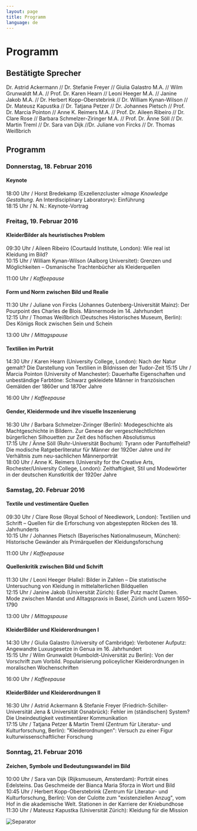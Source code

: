 ```yaml
---
layout: page
title: Programm
language: de
---
```


# Programm

## Bestätigte Sprecher
Dr. Astrid Ackermann // Dr. Stefanie Freyer // Giulia Galastro M.A. // Wilm Grunwaldt M.A. // Prof. Dr. Karen Hearn // Leoni Heeger M.A. // Janine Jakob M.A. // Dr. Herbert Kopp-Oberstebrink // Dr. William Kynan-Wilson // Dr. Mateusz Kapustka // Dr. Tatjana Petzer // Dr. Johannes Pietsch // Prof. Dr. Marcia Pointon // Anne K. Reimers M.A. // Prof. Dr. Aileen Ribeiro // Dr. Clare Rose // Barbara Schmelzer-Ziringer M.A. // Prof. Dr. Änne Söll // Dr. Martin Treml // Dr. Sara van Dijk //Dr. Juliane von Fircks // Dr. Thomas Weißbrich

## Programm

### Donnerstag, 18. Februar 2016

#### Keynote
18:00 Uhr / Horst Bredekamp (Exzellenzcluster »_Image Knowledge Gestaltung_. An Interdisciplinary Laboratory«): Einführung   
18:15 Uhr / N. N.: Keynote-Vortrag

### Freitag, 19. Februar 2016

#### KleiderBilder als heuristisches Problem
09:30 Uhr / Aileen Ribeiro (Courtauld Institute, London): Wie real ist Kleidung im Bild?   
10:15 Uhr / William Kynan-Wilson (Aalborg Universitet): Grenzen und Möglichkeiten – Osmanische Trachtenbücher als Kleiderquellen

11:00 Uhr / *Kaffeepause*

#### Form und Norm zwischen Bild und Realie
11:30 Uhr / Juliane von Fircks (Johannes Gutenberg-Universität Mainz): Der Pourpoint des Charles de Blois. Männermode im 14. Jahrhundert  
12:15 Uhr / Thomas Weißbrich (Deutsches Historisches Museum, Berlin): Des Königs Rock zwischen Sein und Schein   

13:00 Uhr / *Mittagspause*

#### Textilien im Porträt
14:30 Uhr / Karen Hearn (University College, London): Nach der Natur gemalt? Die Darstellung von Textilien in Bildnissen der Tudor-Zeit
15:15 Uhr / Marcia Pointon (University of Manchester): Dauerhafte Eigenschaften und unbeständige Farbtöne: Schwarz gekleidete Männer in französischen Gemälden der 1860er und 1870er Jahre

16:00 Uhr / *Kaffeepause*

#### Gender, Kleidermode und ihre visuelle Inszenierung
16:30 Uhr / Barbara Schmelzer-Ziringer (Berlin): Modegeschichte als Machtgeschichte in Bildern. Zur Genese der vergeschlechtlichten bürgerlichen Silhouetten zur Zeit des höfischen Absolutismus   
17:15 Uhr / Änne Söll (Ruhr-Universität Bochum): Tyrann oder Pantoffelheld? Die modische Ratgeberliteratur für Männer der 1920er Jahre und ihr Verhältnis zum neu-sachlichen Männerporträt   
18:00 Uhr / Anne K. Reimers (University for the Creative Arts, Rochester/University College, London): Zeithaftigkeit, Stil und Modewörter in der deutschen Kunstkritik der 1920er Jahre

### Samstag, 20. Februar 2016

#### Textile und vestimentäre Quellen
09:30 Uhr / Clare Rose (Royal School of Needlework, London): Textilien und Schrift – Quellen für die Erforschung von abgesteppten Röcken des 18. Jahrhunderts   
10:15 Uhr / Johannes Pietsch (Bayerisches Nationalmuseum, München): Historische Gewänder als Primärquellen der Kleidungsforschung

11:00 Uhr / *Kaffeepause*

#### Quellenkritik zwischen Bild und Schrift
11:30 Uhr / Leoni Heeger (Halle): Bilder in Zahlen – Die statistische Untersuchung von Kleidung in mittelalterlichen Bildquellen   
12:15 Uhr / Janine Jakob (Universität Zürich): Edler Putz macht Damen. Mode zwischen Mandat und Alltagspraxis in Basel, Zürich und Luzern 1650–1790

13:00 Uhr / *Mittagspause*

#### KleiderBilder und Kleiderordnungen I
14:30 Uhr / Giulia Galastro (University of Cambridge): Verbotener Aufputz: Angewandte Luxusgesetze in Genua im 16. Jahrhundert   
15:15 Uhr / Wilm Grunwaldt (Humboldt-Universität zu Berlin): Von der Vorschrift zum Vorbild. Popularisierung policeylicher Kleiderordnungen in moralischen Wochenschriften

16:00 Uhr / *Kaffeepause*

#### KleiderBilder und Kleiderordnungen II
16:30 Uhr / Astrid Ackermann & Stefanie Freyer (Friedrich-Schiller-Universität Jena & Universität Osnabrück): Fehler im (ständischen) System? Die Uneindeutigkeit vestimentärer Kommunikation   
17:15 Uhr / Tatjana Petzer & Martin Treml (Zentrum für Literatur- und Kulturforschung, Berlin): "Kleiderordnungen": Versuch zu einer Figur kulturwissenschaftlicher Forschung

### Sonntag, 21. Februar 2016

#### Zeichen, Symbole und Bedeutungswandel im Bild
10:00 Uhr / Sara van Dijk (Rijksmuseum, Amsterdam): Porträt eines Edelsteins. Das Geschmeide der Bianca Maria Sforza in Wort und Bild   
10:45 Uhr / Herbert Kopp-Oberstebrink (Zentrum für Literatur- und Kulturforschung, Berlin): Von der Culotte zum "existenziellen Anzug", vom Hof in die akademische Welt. Stationen in der Karriere der Kniebundhose  
11:30 Uhr / Mateusz Kapustka (Universität Zürich): Kleidung für die Mission    

![Separator](../images/separator.png)
